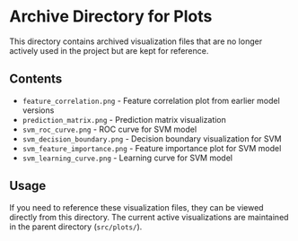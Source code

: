 # Archive Directory for Plots

This directory contains archived visualization files that are no longer actively used in the project but are kept for reference.

## Contents

- `feature_correlation.png` - Feature correlation plot from earlier model versions
- `prediction_matrix.png` - Prediction matrix visualization
- `svm_roc_curve.png` - ROC curve for SVM model
- `svm_decision_boundary.png` - Decision boundary visualization for SVM
- `svm_feature_importance.png` - Feature importance plot for SVM model
- `svm_learning_curve.png` - Learning curve for SVM model

## Usage

If you need to reference these visualization files, they can be viewed directly from this directory. The current active visualizations are maintained in the parent directory (`src/plots/`).
